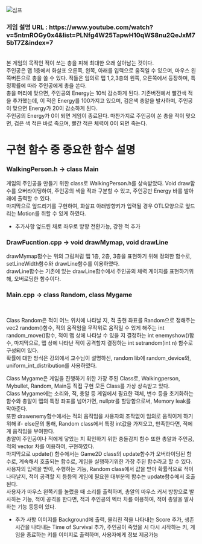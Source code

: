 ![심프](https://user-images.githubusercontent.com/15652602/64159918-efbac100-ce75-11e9-9b28-4efbe1b51284.png)
<h3>게임 설명 URL : https://www.youtube.com/watch?v=5ntmROGy0x4&list=PLNfg4W25TapwH10qWS8nu2QeJxM75bT7Z&index=7</h3>
<br>본 게임의 목적인 적이 쏘는 총을 피해 최대한 오래 살아남는 것이다.<br>
주인공은 맵 1층에서 화살표 오른쪽, 왼쪽, 아래를 입력으로 움직일 수 있으며, 마우스 왼쪽버튼으로 총을 쏠 수 있다. 적들은 임의로 맵 1,2,3층의 왼쪽, 오른쪽에서 등장하며,
특정확률에 따라 주인공에게 총을 쏜다.<br> 총을 머리에 맞으면, 주인공의 Energy는 10씩 감소하게 된다. 기존버전에서 빨간색 적을 추가했는데, 이 적은 Energy를 100가지고 있으며, 검은색 총알을 발사하며, 주인공이 맞으면 Energy가 20이 감소하게 된다.<br>
주인공의 Energy가 0이 되면 게임이 종료된다. 마찬가지로 주인공이 쏜 총을 적이 맞으면, 검은 색 적은 바로 죽으며, 빨간 적은 체력이 0이 되면 죽는다.<br>
<h1>구현 함수 중 중요한 함수 설명<br>
<h3>WalkingPerson.h -> class Main</h3>

게임의 주인공을 만들기 위한 class로 WalkingPerson.h를 상속받았다.
Void draw함수를 오버라이딩하여, 주인공의 색을 적과 구분할 수 있고, 주인공만 Energy
바를 발아래에 출력할 수 있다.<br> 마지막으로 엎드리기를 구현하여, 화살표 아래방향키가 입력될 경우 OTL모양으로 엎드리는 Motion를 취할 수 있게 하였다.
- 추가사항 엎드린 채로 좌우로 방향 전환가능, 강한 적 추가<br>
<h3>DrawFucntion.cpp -> void drawMymap, void drawLine</h3>

drawMymap함수는 위의 그림처럼 맵 1층, 2층, 3층을 표현하기 위해 정의한 함수로,
setLineWidth함수와 drawLine함수를 이용하였다.<br>
drawLine함수는 기존에 있는 drawLine함수에서 주인공의 체력 게이지를 표현하기위해,
오버로딩한 함수이다.<br>
<h3>Main.cpp -> class Random, class Mygame</h3><br>

Class Random은 적이 어느 위치에 나타날 지, 적 출현 좌표를 Random으로 정해주는
vec2 random()함수, 
적의 움직임을 무작위로 움직일 수 있게 해주는 int random_move()함수,
적이 맵 상에 나타날 수 있을 지 결정하는 int enemyshow()함수,
마지막으로, 맵 상에 나타난 적이 공격할지 결정하는 int setrandom(int n) 함수로 구성되어 있다.<br> 확률에 대한 방식은 강의에서 교수님이 설명하신, random lib에 random_device와, uniform_int_distribution를 사용하였다.

Class Mygame은 게임을 진행하기 위한 가장 주된 Class로, Walkingperson, Mybullet, Random, Main등 직접 구현 모든 Class를 가상 상속받고 있다.<br>
Class Mygame에는 소리와, 적, 총알 등 게임에서 필요한 객체, 변수 등을 초기화하는 함수와 총알이 맵의 특정 좌표를 넘어가면, nullptr를 할당함으로써, Memory leak를 막아준다. <br>
또한 drawenemy함수에서는 적의 움직임을 사용자의 조작없이 임의로 움직이게 하기위해 if- else문의 통해, Random class에서 특정 int값을 가져오고, 만족한다면, 적에게 움직임을 부여한다. <br>
총알이 주인공이나 적에게 닿았는 지 확인하기 위한 충돌감지 함수 또한 총알과 주인공, 적의 vector 차를 이용하여, 구현하였다.<br>
마지막으로 update() 함수에서는 Game2D class의 update함수가 오버라이딩된 함수로,
계속해서 호출되는 함수로, 게임을 실행하기위한 가장 주된 함수라고 할 수 있다.<br>
사용자의 입력을 받아, 수행하는 기능, Random class에서 값을 받아 확률적으로 적이 나타날지, 적이 공격할 지 등등의 게임에 필요한 대부분의 함수는 update함수에서 호출된다.<br> 사용자가 마우스 왼쪽키를 눌렀을 때 소리를 출력하며, 총알의 마우스 커서 방향으로 발사하는 기능, 적이 공격을 한다면, 적과 주인공의 벡터 차를 이용하여, 적이 총알을 발사하는 기능 등등이 있다.<br>
- 추가 사항 이미지를 Background에 출력, 물리친 적을 나타내는 Score 추가, 생존 시간을 나타내는 Time of Survival 추가, 주인공이 죽었을 시 다시 시작하는 키, 게임을 종료하는 키를 이미지로 출력하며, 사용자에게 정보 제공가능
